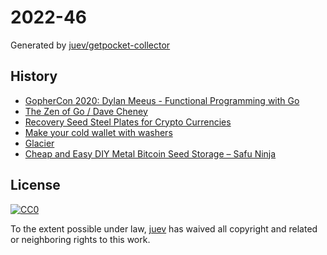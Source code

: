 # 2022-46

Generated by [juev/getpocket-collector](https://github.com/juev/getpocket-collector)

## History

- [GopherCon 2020: Dylan Meeus - Functional Programming with Go](https://youtube.com/watch?v=wqs8n5Uk5OM)
- [The Zen of Go / Dave Cheney](https://youtube.com/watch?v=yd_rtwYaXps)
- [Recovery Seed Steel Plates for Crypto Currencies](http://bulletproofbitcoin.com)
- [Make your cold wallet with washers](https://blockmit.com/english/guides/diy/make-cold-wallet-washers)
- [Glacier](https://glacierprotocol.org)
- [Cheap and Easy DIY Metal Bitcoin Seed Storage – Safu Ninja](https://safu.ninja)

## License

[![CC0](https://mirrors.creativecommons.org/presskit/buttons/88x31/svg/cc-zero.svg)](https://creativecommons.org/publicdomain/zero/1.0/)

To the extent possible under law, [juev](https://github.com/juev) has waived all copyright and related or neighboring rights to this work.
